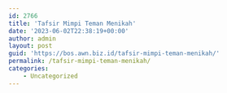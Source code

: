 ```yaml
---
id: 2766
title: 'Tafsir Mimpi Teman Menikah'
date: '2023-06-02T22:38:19+00:00'
author: admin
layout: post
guid: 'https://bos.awn.biz.id/tafsir-mimpi-teman-menikah/'
permalink: /tafsir-mimpi-teman-menikah/
categories:
    - Uncategorized
---
```


